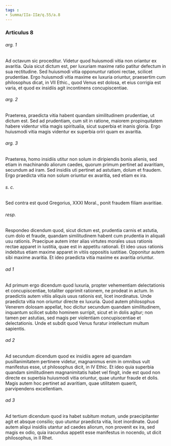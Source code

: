 ```yaml
---
tags : 
- Summa/IIa-IIæ/q.55/a.8
---
```


### Articulus 8

###### arg. 1
Ad octavum sic proceditur. Videtur quod huiusmodi vitia non oriantur ex avaritia. Quia sicut dictum est, per luxuriam maxime ratio patitur defectum in sua rectitudine. Sed huiusmodi vitia opponuntur rationi rectae, scilicet prudentiae. Ergo huiusmodi vitia maxime ex luxuria oriuntur, praesertim cum philosophus dicat, in VII Ethic., quod Venus est dolosa, et eius corrigia est varia, et quod ex insidiis agit incontinens concupiscentiae.

###### arg. 2
Praeterea, praedicta vitia habent quandam similitudinem prudentiae, ut dictum est. Sed ad prudentiam, cum sit in ratione, maiorem propinquitatem habere videntur vitia magis spiritualia, sicut superbia et inanis gloria. Ergo huiusmodi vitia magis videntur ex superbia oriri quam ex avaritia.

###### arg. 3
Praeterea, homo insidiis utitur non solum in diripiendis bonis alienis, sed etiam in machinando aliorum caedes, quorum primum pertinet ad avaritiam, secundum ad iram. Sed insidiis uti pertinet ad astutiam, dolum et fraudem. Ergo praedicta vitia non solum oriuntur ex avaritia, sed etiam ex ira.

###### s. c.
Sed contra est quod Gregorius, XXXI Moral., ponit fraudem filiam avaritiae.

###### resp.
Respondeo dicendum quod, sicut dictum est, prudentia carnis et astutia, cum dolo et fraude, quandam similitudinem habent cum prudentia in aliquali usu rationis. Praecipue autem inter alias virtutes morales usus rationis rectae apparet in iustitia, quae est in appetitu rationali. Et ideo usus rationis indebitus etiam maxime apparet in vitiis oppositis iustitiae. Opponitur autem sibi maxime avaritia. Et ideo praedicta vitia maxime ex avaritia oriuntur.

###### ad 1
Ad primum ergo dicendum quod luxuria, propter vehementiam delectationis et concupiscentiae, totaliter opprimit rationem, ne prodeat in actum. In praedictis autem vitiis aliquis usus rationis est, licet inordinatus. Unde praedicta vitia non oriuntur directe ex luxuria. Quod autem philosophus Venerem dolosam appellat, hoc dicitur secundum quandam similitudinem, inquantum scilicet subito hominem surripit, sicut et in dolis agitur; non tamen per astutias, sed magis per violentiam concupiscentiae et delectationis. Unde et subdit quod Venus furatur intellectum multum sapientis.

###### ad 2
Ad secundum dicendum quod ex insidiis agere ad quandam pusillanimitatem pertinere videtur, magnanimus enim in omnibus vult manifestus esse, ut philosophus dicit, in IV Ethic. Et ideo quia superbia quandam similitudinem magnanimitatis habet vel fingit, inde est quod non directe ex superbia huiusmodi vitia oriuntur, quae utuntur fraude et dolis. Magis autem hoc pertinet ad avaritiam, quae utilitatem quaerit, parvipendens excellentiam.

###### ad 3
Ad tertium dicendum quod ira habet subitum motum, unde praecipitanter agit et absque consilio; quo utuntur praedicta vitia, licet inordinate. Quod autem aliqui insidiis utantur ad caedes aliorum, non provenit ex ira, sed magis ex odio, quia iracundus appetit esse manifestus in nocendo, ut dicit philosophus, in II Rhet.

